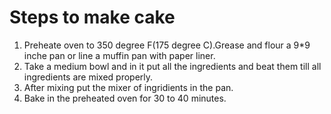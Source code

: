 # Steps to make cake
1) Preheate oven to 350 degree F(175 degree C).Grease and flour a 9*9 inche pan or line a muffin pan with paper liner.
2) Take a medium bowl and in it put all the ingredients and beat them till all ingredients are mixed properly.
3) After mixing put the mixer of ingridients in the pan.
4) Bake in the preheated oven for 30 to 40 minutes. 